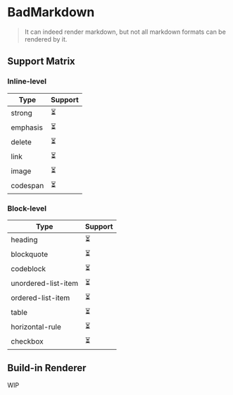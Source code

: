 # BadMarkdown

> It can indeed render markdown, but not all markdown formats can be rendered by it.

## Support Matrix

### Inline-level

| Type     | Support |
|----------|---------|
| strong   | ⏳       |
| emphasis | ⏳       |
| delete   | ⏳       |
| link     | ⏳       |
| image    | ⏳       |
| codespan | ⏳       |

### Block-level

| Type                | Support |
|---------------------|---------|
| heading             | ⏳       |
| blockquote          | ⏳       |
| codeblock           | ⏳       |
| unordered-list-item | ⏳       |
| ordered-list-item   | ⏳       |
| table               | ⏳       |
| horizontal-rule     | ⏳       |
| checkbox            | ⏳       |

## Build-in Renderer

WIP